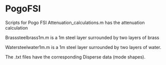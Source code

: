 # PogoFSI
Scripts for Pogo FSI
Attenuation_calculations.m has the attenuation calculation

Brasssteelbrass1m.m is a 1m steel layer surrounded by two layers of brass

Watersteelwater1m.m is a 1m steel layer surrounded by two layers of water.

The .txt files have the corresponding Disperse data (mode shapes).
